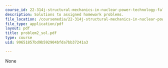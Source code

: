 ```yaml
---
course_id: 22-314j-structural-mechanics-in-nuclear-power-technology-fall-2006
description: Solutions to assigned homework problems.
file_location: /coursemedia/22-314j-structural-mechanics-in-nuclear-power-technology-fall-2006/99651857bd9b592904bfda7bb37241a3_problem2_sol.pdf
file_type: application/pdf
layout: pdf
title: problem2_sol.pdf
type: course
uid: 99651857bd9b592904bfda7bb37241a3

---
```

None